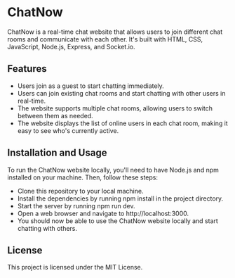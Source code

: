 # ChatNow

ChatNow is a real-time chat website that allows users to join different chat rooms and communicate with each other. It's built with HTML, CSS, JavaScript, Node.js, Express, and Socket.io.

## Features
- Users join as a guest to start chatting immediately.
- Users can join existing chat rooms and start chatting with other users in real-time.
- The website supports multiple chat rooms, allowing users to switch between them as needed.
- The website displays the list of online users in each chat room, making it easy to see who's currently active.

## Installation and Usage
To run the ChatNow website locally, you'll need to have Node.js and npm installed on your machine. Then, follow these steps:

- Clone this repository to your local machine.
- Install the dependencies by running npm install in the project directory.
- Start the server by running npm run dev.
- Open a web browser and navigate to http://localhost:3000.
- You should now be able to use the ChatNow website locally and start chatting with others.

## License
This project is licensed under the MIT License.
